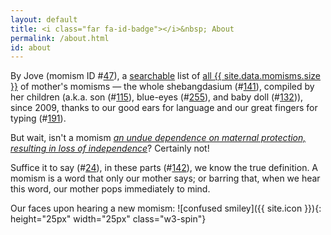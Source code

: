 ```yaml
---
layout: default
title: <i class="far fa-id-badge"></i>&nbsp; About
permalink: /about.html
id: about
---
```

By Jove (momism ID #[47](/list.html#momism_id47)),  a [searchable](search.html) list of [all {{ site.data.momisms.size }}](list.html) of mother's momisms — the whole shebangdasium (#[141](/list.html#momism_id141)), compiled by her children (a.k.a. son (#[115](/list.html#momism_id115)), blue-eyes (#[255](list.html#momism_id255)), and baby doll (#[132](/list.html#momism_id132))), since 2009, thanks to our good ears for language and our great fingers for typing (#[191](/list.html#momism_id191)).

But wait, isn't a momism [_an undue dependence on maternal protection, resulting in loss of independence_](https://www.dictionary.com/browse/momism)? Certainly not! 

Suffice it to say (#[24](/list.html#momism_id24)), in these parts (#[142](/list.html#momism_id142)), we know the true definition. A momism is a word that only our mother says; or barring that, when we hear this word, our mother pops immediately to mind.

Our faces upon hearing a new momism: ![confused smiley]({{ site.icon }}){: height="25px" width="25px" class="w3-spin"}
